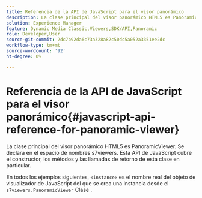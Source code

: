 ```yaml
---
title: Referencia de la API de JavaScript para el visor panorámico
description: La clase principal del visor panorámico HTML5 es PanoramicViewer. Se declara en el espacio de nombres s7viewers. Esta API de JavaScript cubre el constructor, los métodos y las llamadas de retorno de esta clase en particular.
solution: Experience Manager
feature: Dynamic Media Classic,Viewers,SDK/API,Panoramic
role: Developer,User
source-git-commit: 2dc7b92da6c73a328a82c50dc5a052a3351ee2dc
workflow-type: tm+mt
source-wordcount: '92'
ht-degree: 0%

---
```


# Referencia de la API de JavaScript para el visor panorámico{#javascript-api-reference-for-panoramic-viewer}

La clase principal del visor panorámico HTML5 es PanoramicViewer. Se declara en el espacio de nombres s7viewers. Esta API de JavaScript cubre el constructor, los métodos y las llamadas de retorno de esta clase en particular.

En todos los ejemplos siguientes, `<instance>` es el nombre real del objeto de visualizador de JavaScript del que se crea una instancia desde el `s7viewers.PanoramicViewer` Clase .
